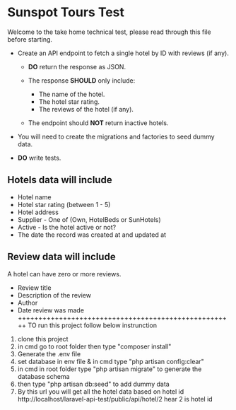 # Sunspot Tours Test

Welcome to the take home technical test, please read through this file before starting.

-   Create an API endpoint to fetch a single hotel by ID with reviews (if any).

    -   **DO** return the response as JSON.
    -   The response **SHOULD** only include:

        -   The name of the hotel.
        -   The hotel star rating.
        -   The reviews of the hotel (if any).

    -   The endpoint should **NOT** return inactive hotels.

-   You will need to create the migrations and factories to seed dummy data.
-   **DO** write tests.

## Hotels data will include

-   Hotel name
-   Hotel star rating (between 1 - 5)
-   Hotel address
-   Supplier - One of (Own, HotelBeds or SunHotels)
-   Active - Is the hotel active or not?
-   The date the record was created at and updated at

## Review data will include

A hotel can have zero or more reviews.

-   Review title
-   Description of the review
-   Author
-   Date review was made
+++++++++++++++++++++++++++++++++++++++++++++++++++++
TO run this project follow below instrunction
1) clone this project 
2) in cmd go to root folder then type "composer install"
3) Generate the .env file 
4) set database in env file & in cmd type "php artisan config:clear"
5) in cmd in root folder type "php artisan migrate" to generate the database schema
6) then type "php artisan db:seed" to add dummy data
7) By this url you will get all the hotel data based on hotel id
http://localhost/laravel-api-test/public/api/hotel/2 
hear 2 is hotel id
